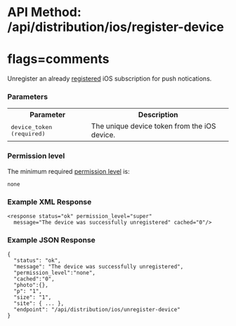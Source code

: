 # API Method: /api/distribution/ios/register-device
# flags=comments

Unregister an already [registered](distribution-iso-register-device) iOS subscription for push notications.

### Parameters

<table class="pretty">
  <tr><th>Parameter</th><th>Description</th></tr>

  <tr>
    <td>
      <tt>device_token (required)</tt> 
    </td>
    <td>
      The unique device token from the iOS device.
    </td>
  </tr>
</table>



### Permission level 

The minimum required [permission level](index#permission-level) is:

    none


### Example XML Response

    <response status="ok" permission_level="super" 
      message="The device was successfully unregistered" cached="0"/>

### Example JSON Response

    {
      "status": "ok", 
      "message": "The device was successfully unregistered",
      "permission_level":"none",
      "cached":"0",
      "photo":{},
      "p": "1",
      "size": "1",
      "site": { ... },
      "endpoint": "/api/distribution/ios/unregister-device"
    }
